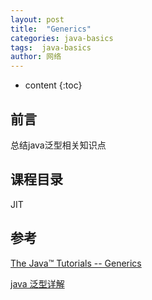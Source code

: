 ```yaml
---
layout: post
title:  "Generics"
categories: java-basics
tags:  java-basics
author: 网络
---
```


* content
{:toc}


## 前言


总结java泛型相关知识点

##  课程目录

JIT









## 

## 参考

[The Java™ Tutorials -- Generics](https://docs.oracle.com/javase/tutorial/extra/generics/index.html)

[java 泛型详解](https://blog.csdn.net/s10461/article/details/53941091)